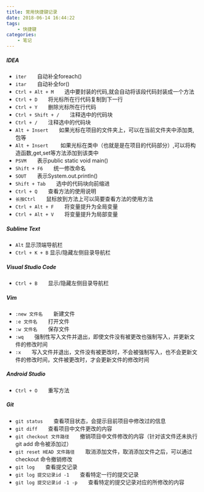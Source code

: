 ```yaml
---
title: 常用快捷键记录
date: 2018-06-14 16:44:22
tags:
    - 快捷键
categories:
    - 笔记
---
```


##### IDEA   

* `iter`&emsp;&emsp;自动补全foreach()
* `itar`&emsp;&emsp;自动补全for()
* `Ctrl + Alt + M`&emsp;&emsp;选中要封装的代码,就会自动将该段代码封装成一个方法
* `Ctrl + D`&emsp;&emsp;将光标所在行代码复制到下一行
* `Ctrl + Y`&emsp;&emsp;删除光标所在行代码
* `Ctrl + Shift + /`&emsp;&emsp;注释选中的代码块
* `Ctrl + /`&emsp;&emsp;注释选中的代码块
* `Alt + Insert`&emsp;&emsp;如果光标在项目的文件夹上，可以在当前文件夹中添加类,包等
* `Alt + Insert`&emsp;&emsp; 如果光标在类中（也就是是在项目的代码部分）,可以将构造函数,get,set等方法添加到该类中
* `PSVM`&emsp;&emsp;表示public static void main()
* `Shift + F6`&emsp;&emsp;统一修改命名
* `SOUT`&emsp;&emsp;表示System.out.println()
* `Shift + Tab`&emsp;&emsp;选中的代码块向前缩进
* `Ctrl + Q`&emsp;&emsp;查看方法的使用说明
* `长按Ctrl`&emsp;&emsp;鼠标放到方法上可以简要查看方法的使用方法
* `Ctrl + Alt + F`&emsp;&emsp;将变量提升为全局变量
* `Ctrl + Alt + V`&emsp;&emsp;将变量提升为局部变量

##### Sublime Text

* `Alt` 显示顶端导航栏
* `Ctrl + K + B` 显示/隐藏左侧目录导航栏

##### Visual Studio Code

* `Ctrl + B`&emsp;&emsp;显示/隐藏左侧目录导航栏

##### Vim

* `:new 文件名`&emsp;&emsp;新建文件
* `:e 文件名`&emsp;&emsp;打开文件
* `:w 文件名`&emsp;&emsp;保存文件
* `:wq`&emsp;&emsp;强制性写入文件并退出，即使文件没有被更改也强制写入，并更新文件的修改时间
* `:x`&emsp;&emsp;写入文件并退出，文件没有被更改时，不会被强制写入，也不会更新文件的修改时间，文件被更改时，才会更新文件的修改时间

##### Android Studio

* `Ctrl + O`&emsp;&emsp;重写方法

##### Git

* `git status`&emsp;&emsp;查看项目状态，会提示目前项目中修改过的信息
* `git diff`&emsp;&emsp;查看项目中文件更改的内容
* `git checkout 文件路径`&emsp;&emsp;撤销项目中文件修改的内容（针对该文件还未执行 git add 命令被添加过）
* `git reset HEAD 文件路径`&emsp;&emsp;取消添加文件，取消添加文件之后，可以通过 checkout 命令撤销修改
* `git log`&emsp;&emsp;查看提交记录
* `git log 提交记录id -1`&emsp;&emsp;查看特定一行的提交记录
* `git log 提交记录id -1 -p`&emsp;&emsp;查看特定的提交记录对应的所修改的内容 

